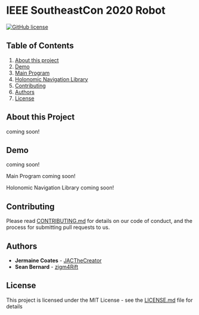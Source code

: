 # IEEE SoutheastCon 2020 Robot

[![GitHub license](https://img.shields.io/github/license/utech-ieee/Secon2020.svg)](https://github.com/utech-ieee/Secon2020/blob/master/LICENSE)

## Table of Contents
1. [About this project](#about-this-project)
1. [Demo](#demo)
1. [Main Program](#main-program)
1. [Holonomic Navigation Library](#holonomic-navigation-library)
1. [Contributing](#contributing)
1. [Authors](#authors)
1. [License](#license)


## About this Project
coming soon!

## Demo
coming soon!

Main Program
coming soon!

Holonomic Navigation Library
coming soon!

## Contributing

Please read [CONTRIBUTING.md](https://github.com/JACTheCreator/ask-sdk-starter-custom-skill-template-python/blob/master/CONTRIBUTING.md) for details on our code of conduct, and the process for submitting pull requests to us.

## Authors

- **Jermaine Coates** - [JACTheCreator](https://github.com/JACTheCreator)
- **Sean Bernard** - [zigm4Rift](https://github.com/zigm4Rift/)

## License

This project is licensed under the MIT License - see the [LICENSE.md](https://github.com/utech-ieee/Secon2020/blob/master/LICENSE) file for details
